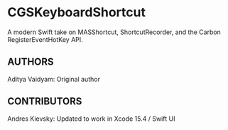 # CGSKeyboardShortcut

A modern Swift take on MASShortcut, ShortcutRecorder, and the Carbon RegisterEventHotKey API.

## AUTHORS

Aditya Vaidyam: Original author

## CONTRIBUTORS

Andres Kievsky: Updated to work in Xcode 15.4 / Swift UI
